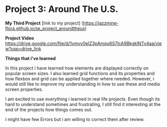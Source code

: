 # Project 3: Around The U.S.

**My Third Project**
[link to my project]
(https://jazzmine-flora.github.io/se_project_aroundtheus)

**Project Video**
https://drive.google.com/file/d/1vmvv0eIZ3pAmqo6S7lcA9BkgkINTv4aa/view?usp=drive_link

**Things that i've learned**

In this project i have learned how elements are displayed correctly on popular screen sizes.
I also learned grid functions and its properties and how flexbox and grid can be applied together where needed.
However, i would still like to improve my understanding in how to use these and media screen properties.

I am excited to use everything i learned in real life projects.
Even though its hard to understand sometimes and frustrating, I still find it interesting at the end of the projects how things comes out.

I might have few Errors but i am willing to correct them after review.
